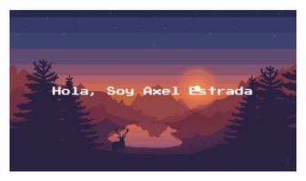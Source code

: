<!-- https://axelestrada.ml -->

<p align="center">

</p align="center">

<img  src="https://github.com/axelestrada/axelestrada/blob/master/images/cover.jpg" />